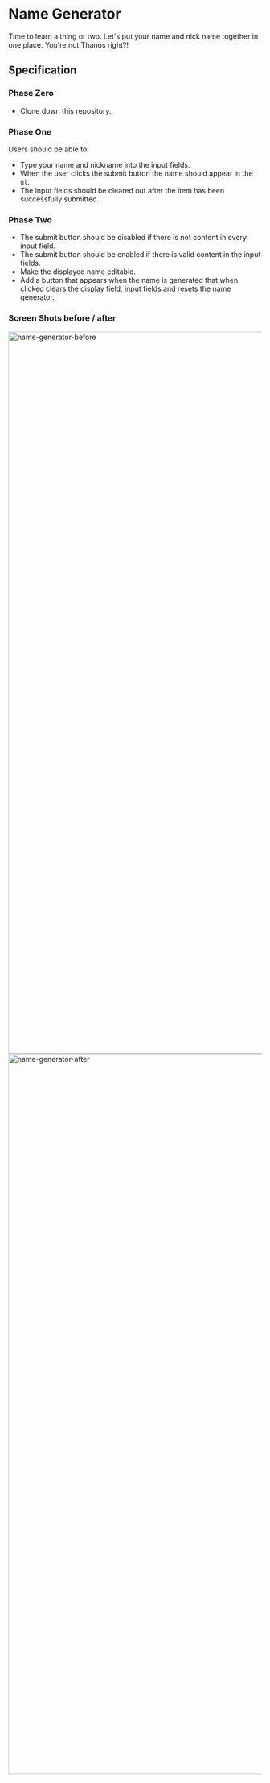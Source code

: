 # Name Generator

Time to learn a thing or two.  Let's put your name and nick name together in one place.  You're not Thanos right?!

## Specification

### Phase Zero

- Clone down this repository.

### Phase One

Users should be able to:

- Type your name and nickname into the input fields.
- When the user clicks the submit button the name should appear in the `ul`.
- The input fields should be cleared out after the item has been successfully submitted.

### Phase Two

- The submit button should be disabled if there is not content in every input field.
- The submit button should be enabled if there is valid content in the input fields.
- Make the displayed name editable.  
- Add a button that appears when the name is generated that when clicked clears the display field, input fields and resets the name generator.

### Screen Shots before / after

<img width="1434" alt="name-generator-before" src="https://user-images.githubusercontent.com/31703511/39668993-664589f8-509c-11e8-840f-b2a22f5c6989.png">
<img width="1431" alt="name-generator-after" src="https://user-images.githubusercontent.com/31703511/39668994-711a479c-509c-11e8-9e26-cdd2d740c933.png">

